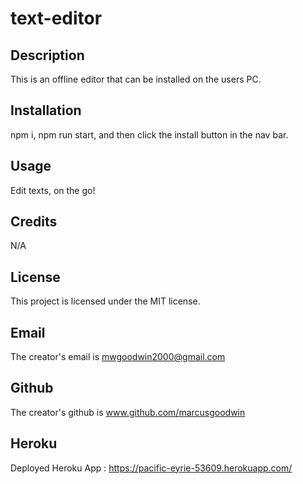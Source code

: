 # text-editor

## Description
This is an offline editor that can be installed on the users PC.

## Installation
npm i, npm run start, and then click the install button in the nav bar.

## Usage
Edit texts, on the go!

## Credits
N/A

## License
This project is licensed under the MIT license.

## Email
The creator's email is mwgoodwin2000@gmail.com

## Github
The creator's github is www.github.com/marcusgoodwin

## Heroku
Deployed Heroku App : https://pacific-eyrie-53609.herokuapp.com/
